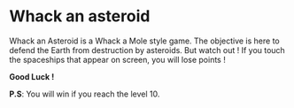 # Whack an asteroid

Whack an Asteroid is a Whack a Mole style game.
The objective is here to defend the Earth from destruction by asteroids. But watch out ! If you touch the spaceships that appear on screen, you will lose points !

**Good Luck !**

**P.S**: You will win if you reach the level 10.
